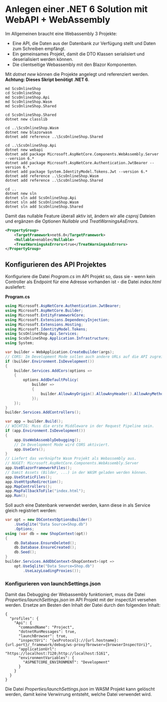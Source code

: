 # Anlegen einer .NET 6 Solution mit WebAPI + WebAssembly

Im Allgemeinen braucht eine Webassembly 3 Projekte:
- Eine API, die Daten aus der Datenbank zur Verfügung stellt und Daten zum Schreiben empfängt.
- Ein gemeinsames Projekt, damit die DTO Klassen serialisiert und deserialisiert werden können.
- Die clientseitige Webassembly mit den Blazor Komponenten.

Mit *dotnet new* können die Projekte angelegt und referenziert werden. **Achtung: Dieses
Skript benötigt .NET 6**.

```text
md ScsOnlineShop
cd ScsOnlineShop
md ScsOnlineShop.Api
md ScsOnlineShop.Wasm
md ScsOnlineShop.Shared

cd ScsOnlineShop.Shared
dotnet new classlib

cd ..\ScsOnlineShop.Wasm
dotnet new blazorwasm
dotnet add reference ..\ScsOnlineShop.Shared

cd ..\ScsOnlineShop.Api
dotnet new webapi
dotnet add package Microsoft.AspNetCore.Components.WebAssembly.Server --version 6.*
dotnet add package Microsoft.AspNetCore.Authentication.JwtBearer --version 6.*
dotnet add package System.IdentityModel.Tokens.Jwt --version 6.*
dotnet add reference ..\ScsOnlineShop.Wasm
dotnet add reference ..\ScsOnlineShop.Shared

cd ..
dotnet new sln
dotnet sln add ScsOnlineShop.Api
dotnet sln add ScsOnlineShop.Wasm
dotnet sln add ScsOnlineShop.Shared
```
Damit das nullable Feature überall aktiv ist, ändern wir alle *csproj* Dateien und ergänzen die
Optionen *Nullable* und *TreatWarningsAsErrors*.

```xml
<PropertyGroup>
    <TargetFramework>net6.0</TargetFramework>
    <Nullable>enable</Nullable>
    <TreatWarningsAsErrors>true</TreatWarningsAsErrors>
</PropertyGroup>
```

## Konfigurieren des API Projektes

Konfiguriere die Datei *Program.cs* im API Projekt so, dass sie - wenn kein Controller
als Endpoint für eine Adresse vorhanden ist - die Datei *index.html* ausliefert:

**Program.cs**
```c#
using Microsoft.AspNetCore.Authentication.JwtBearer;
using Microsoft.AspNetCore.Builder;
using Microsoft.EntityFrameworkCore;
using Microsoft.Extensions.DependencyInjection;
using Microsoft.Extensions.Hosting;
using Microsoft.IdentityModel.Tokens;
using ScsOnlineShop.Api.Services;
using ScsOnlineShop.Application.Infrastructure;
using System;

var builder = WebApplication.CreateBuilder(args);
// CORS: Im Development Mode sollen auch andere URLs auf die API zugreifen können.
if (builder.Environment.IsDevelopment())
{
    builder.Services.AddCors(options =>
    {
        options.AddDefaultPolicy(
            builder =>
            {
                builder.AllowAnyOrigin().AllowAnyHeader().AllowAnyMethod();
            });
    });
}
builder.Services.AddControllers();

var app = builder.Build();
// WICHTIG: Muss die erste Middleware in der Request Pipeline sein.
if (app.Environment.IsDevelopment())
{
    app.UseWebAssemblyDebugging();
    // Im Development Mode wird CORS aktiviert.
    app.UseCors();
}
// Liefert das verknüpfte Wasm Projekt als Webassembly aus.
// NUGET: Microsoft.AspNetCore.Components.WebAssembly.Server
app.UseBlazorFrameworkFiles();
// Damit Assets (Bilder, ...) in der WASM geladen werden können.
app.UseStaticFiles();
app.UseHttpsRedirection();
app.MapControllers();
app.MapFallbackToFile("index.html");
app.Run();
```

Soll auch eine Datenbank verwendet werden, kann diese in als Service gleich registriert
werden:

```c#
var opt = new DbContextOptionsBuilder()
    .UseSqlite("Data Source=Shop.db")
    .Options;
using (var db = new ShopContext(opt))
{
    db.Database.EnsureDeleted();
    db.Database.EnsureCreated();
    db.Seed();
}
builder.Services.AddDbContext<ShopContext>(opt =>
    opt.UseSqlite("Data Source=Shop.db")
        .UseLazyLoadingProxies());
```

### Konfigurieren von launchSettings.json

Damit das Debugging der Webassembly funktioniert, muss die Datei *Properties/launchSettings.json*
im API Projekt mit der inspectUrl versehen werden. Ersetze am Besten den Inhalt der Datei durch
den folgenden Inhalt:

```javsscript
{
  "profiles": {
    "Api": {
      "commandName": "Project",
      "dotnetRunMessages": true,
      "launchBrowser": true,
      "inspectUri": "{wsProtocol}://{url.hostname}:{url.port}/_framework/debug/ws-proxy?browser={browserInspectUri}",
      "applicationUrl": "https://localhost:7120;http://localhost:5161",
      "environmentVariables": {
        "ASPNETCORE_ENVIRONMENT": "Development"
      }
    }
  }
}
```

Die Datei *Properties/launchSettings.json* im WASM Projekt kann gelöscht werden, damit keine
Verwirrung entsteht, welche Datei verwendet wird.
